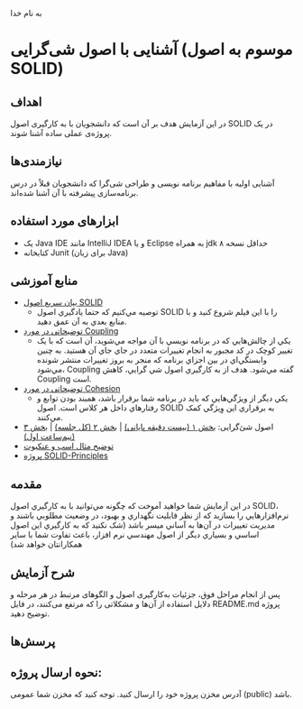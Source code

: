 به نام خدا

# آشنايی با اصول شی‌گرايی (موسوم به اصول SOLID)

## اهداف
در این آزمایش هدف بر آن است که دانشجویان با به کارگیری اصول SOLID در یک پروژه‌ی عملی ساده آشنا شوند.

## نیازمندی‌ها
آشنایی اولیه با مفاهیم برنامه نویسی و طراحی شی‌گرا که دانشجویان قبلاً در درس برنامه‌سازی پیشرفته با آن آشنا شده‌اند.

## ابزارهای مورد استفاده
- یک Java IDE مانند IntelliJ IDEA و یا Eclipse به همراه jdk حداقل نسخه ۸ 
- کتابخانه Junit (برای زبان Java)

## منابع آموزشی
- [بیان سریع اصول SOLID](https://aparat.com/v/NUPoJ)
  - توصيه مي‌کنیم که حتما يادگيري اصول SOLID را با اين فيلم شروع کنيد و با منابع بعدي به آن عمق دهيد.
- [توضیحاتی در مورد Coupling](https://pages.cpsc.ucalgary.ca/~eberly/Courses/CPSC333/Lectures/Design/cohesion.html)
  - يکي از چالش‌هايي که در برنامه نويسي با آن مواجه مي‌شويد، آن است که با يک تغيير کوچک در کد مجبور به انجام تغييرات متعدد در جاي جاي آن هستيد. به چنين وابستگي‌اي در بين اجزاي برنامه که منجر به بروز تغييرات منتشر شونده مي‌شود، Coupling گفته مي‌شود. هدف از به کارگيري اصول شي گرايي، کاهش Coupling است.
- [توضیحاتی در مورد Cohesion](https://pages.cpsc.ucalgary.ca/~eberly/Courses/CPSC333/Lectures/Design/cohesion.html)
  - يکي ديگر از ويژگي‌هايي که بايد در برنامه شما برقرار باشد، همبند بودن توابع و رفتارهاي داخل هر کلاس است. اصول SOLID به برقراري اين وِيژگي کمک مي‌کنند.
- اصول شئ‌گرایی: [بخش ۱ (بیست دقیقه پایانی)](https://ocw.sharif.edu/course/385/session/id/8776) | [بخش ۲ (کل جلسه)](https://ocw.sharif.edu/course/385/session/id/8777) | [بخش ۳ (نیم‌ساعت اول)](https://ocw.sharif.edu/course/385/session/id/8778)
- [توضیح مثال اسب و عنکبوت](https://github.com/ssc-public/Software-Engineering-Lab/blob/main/resources/SOLID/%D8%B9%D9%86%DA%A9%D8%A8%D9%88%D8%AA%20%D9%8A%DA%A9%20%D8%A7%D8%B3%D8%A8%20%D9%86%D9%8A%D8%B3%D8%AA.pdf)
- [پروژه SOLID-Principles](https://github.com/ssc-public/Software-Engineering-Lab/tree/main/resources/SOLID/SOLID-Principles)

## مقدمه
در اين آزمايش شما خواهيد آموخت که چگونه مي‌توانيد با به کارگيري اصول SOLID، نرم‌افزارهايي را بسازيد که از نظر قابليت نگهداري و بهبود، در وضعيت مطلوبي باشند و مديريت تغييرات در آن‌ها به آساني ميسر باشد (شک نکنيد که به کارگيري اين اصول اساسي و بسياري ديگر از اصول مهندسي نرم افزار، باعث تفاوت شما با ساير همکارانتان خواهد شد)

## شرح آزمایش

پس از انجام مراحل فوق، جزئیات به‌کارگیری اصول و الگوهای مرتبط در هر مرحله و دلایل استفاده از آن‌ها و مشکلاتی را که مرتفع می‌کنند، در فایل README.md پروژه توضیح دهید.

## پرسش‌ها

## نحوه ارسال پروژه:
آدرس مخزن پروژه خود را ارسال کنید. توجه کنید که مخزن شما عمومی (public) باشد.
